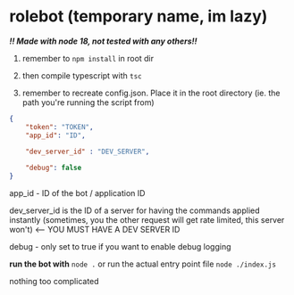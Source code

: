 # rolebot (temporary name, im lazy)

***!! Made with node 18, not tested with any others!!***

1. remember to `npm install` in root dir
2. then compile typescript with `tsc`

3. remember to recreate config.json. Place it in the root directory (ie. the path you're running the script from)
```json
{
    "token": "TOKEN",
    "app_id": "ID",
    
    "dev_server_id" : "DEV_SERVER",

    "debug": false
}
```
app_id - ID of the bot / application ID

dev_server_id is the ID of a server for having the commands applied instantly (sometimes, you the other request will get rate limited, this server won't)
  <-- YOU MUST HAVE A DEV SERVER ID

debug - only set to true if you want to enable debug logging


**run the bot with** `node .` or run the actual entry point file `node ./index.js`

nothing too complicated
